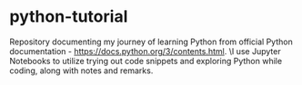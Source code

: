 # python-tutorial
Repository documenting my journey of learning Python from official Python documentation - https://docs.python.org/3/contents.html.
\I use Jupyter Notebooks to utilize trying out code snippets and exploring Python while coding, along with notes and remarks.
